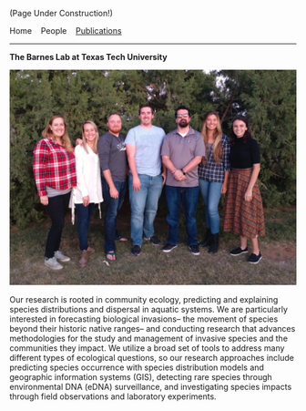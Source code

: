 <p class="auto-style1">(Page Under Construction!)</p> 
<p>Home&nbsp;&nbsp;&nbsp; People&nbsp;&nbsp;&nbsp; <a href="publications.html">Publications</a></p>
<hr />
<p class="auto-style2"><strong>The Barnes Lab at Texas Tech University</strong></p>

<img src="LabPic_Oct2019.jpg" alt="The Barnes Lab at Texas Tech University">

<p>Our&nbsp;research is&nbsp;rooted in community ecology, predicting and explaining 
species distributions and dispersal in aquatic systems. We are&nbsp;particularly 
interested in forecasting biological invasions– the movement of species beyond 
their historic native ranges– and conducting research that advances 
methodologies for the study and management of invasive species and the 
communities they impact. We&nbsp;utilize a broad set of tools to address many 
different types of ecological questions, so our&nbsp;research approaches&nbsp;include 
predicting species occurrence with species distribution models and geographic 
information systems (GIS), detecting rare species through environmental DNA 
(eDNA) surveillance, and investigating species impacts through field 
observations and laboratory experiments. </p>

</body>

</html>

